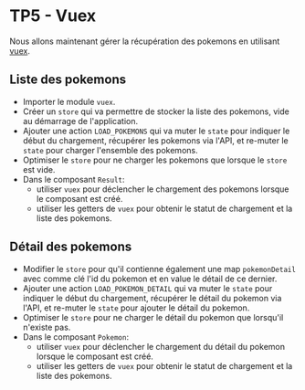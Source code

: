 # TP5 - Vuex

Nous allons maintenant gérer la récupération des pokemons en utilisant [vuex](https://vuex.vuejs.org/).

## Liste des pokemons
- Importer le module `vuex`.
- Créer un `store` qui va permettre de stocker la liste des pokemons, vide au démarrage de l'application.
- Ajouter une action `LOAD_POKEMONS` qui va muter le `state` pour indiquer le début du chargement, récupérer les pokemons via l'API, et re-muter le `state` pour charger l'ensemble des pokemons.
- Optimiser le `store` pour ne charger les pokemons que lorsque le `store` est vide.
- Dans le composant `Result`:
  - utiliser `vuex` pour déclencher le chargement des pokemons lorsque le composant est créé.
  - utiliser les getters de `vuex` pour obtenir le statut de chargement et la liste des pokemons.

## Détail des pokemons

- Modifier le `store` pour qu'il contienne également une map `pokemonDetail` avec comme clé l'id du pokemon et en value le détail de ce dernier.
- Ajouter une action `LOAD_POKEMON_DETAIL` qui va muter le `state` pour indiquer le début du chargement, récupérer le détail du pokemon via l'API, et re-muter le `state` pour ajouter le détail du pokemon.
- Optimiser le `store` pour ne charger le détail du pokemon que lorsqu'il n'existe pas.
- Dans le composant `Pokemon`:
  - utiliser `vuex` pour déclencher le chargement du détail du pokemon lorsque le composant est créé.
  - utiliser les getters de `vuex` pour obtenir le statut de chargement et la liste des pokemons.

